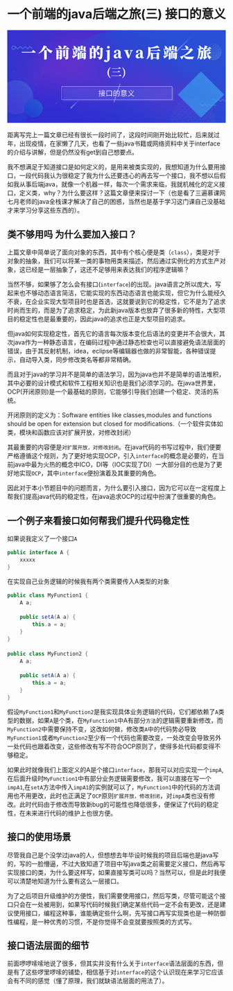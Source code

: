 # 一个前端的java后端之旅(三) 接口的意义

![enter description here](https://www.github.com/kingshuaishuai/static_resource/raw/master/assets/1581729607349.png)

距离写完上一篇文章已经有很长一段时间了，这段时间刚开始比较忙，后来就过年，出现疫情，在家懒了几天，也看了一些java书籍或网络资料中关于interface的介绍与讲解，但是仍然没有get到自己想要点。

我不想满足于知道接口是如何定义的，是用来被类实现的，我想知道为什么要用接口，一段代码我认为很稳定了我为什么还要违心的再去写一个接口，我不想以后假如我从事后端java，就像一个机器一样，每次一个需求来临，我就机械化的定义接口，定义类，why？为什么要这样？这篇文章便来探讨一下（也是看了三遍慕课网七月老师的java全栈课才解决了自己的困惑，当然也是基于学习这门课自己没基础才来学习分享这些东西的）。

## 类不够用吗 为什么要加入接口？
上篇文章中简单说了面向对象的东西，其中有个核心便是类（`class`），类是对于对象的抽象，我们可以将某一类的事物用类来描述，然后通过实例化的方式生产对象，这已经是一层抽象了，这还不足够用来表达我们的程序逻辑嘛？

当然不够，如果够了怎么会有接口(`interface`)的出现。java语言之所以庞大，写起来也不够动态语言简洁，它能实现的东西动态语言也能实现，但它为什么能经久不衰，在企业实现大型项目时也是首选，这就要说到它的稳定性，它不是为了追求时尚而生的，而是为了追求稳定，为此新java版本也放弃了很多新的特性，大型项目的稳定性也是最重要的，因此java的追求也正是大型项目的追求。

但java如何实现稳定性，首先它的语言每次版本变化后语法的变更并不会很大，其次java作为一种静态语言，在编码过程中通过静态检查也可以直接避免语法层面的错误，由于其反射机制，idea，eclipse等编辑器也做的非常智能，各种错误提示，自动导入类，同步修改类名等都非常精确。

而且对于java的学习并不是简单的语法学习，因为java也并不是简单的语法堆积，其中必要的设计模式和软件工程相关知识也是我们必须学习的。在java世界里，OCP(开闭原则)是一个最基础的原则，它能够引导我们创建一个稳定、灵活的系统。

开闭原则的定义为：Software entities like classes,modules and functions should be open for extension but closed for modifications.（一个软件实体如类，模块和函数应该对扩展开放，对修改封闭）

其最重要的内容便是`对扩展开放，对修改封闭`。在java代码的书写过程中，我们便要严格遵循这个规则，为了更好地实现OCP，引入`interface`的概念是必要的，在当前java中最为火热的概念中ICO，DI等（IOC实现了DI）一大部分目的也是为了更好地实现`OCP`，其中`interface`便扮演着及其重要的角色。

因此对于本小节题目中的问题而言，为什么要引入接口，因为它可以在一定程度上帮我们提高java代码的稳定性，在java追求OCP的过程中扮演了很重要的角色。

## 一个例子来看接口如何帮我们提升代码稳定性

如果说我定义了一个接口`A`

``` java
public interface A {
    xxxxx
}
```

在实现自己业务逻辑的时候我有两个类需要传入A类型的对象

``` java
public class MyFunction1 {
    A a;
    
    public setA(A a) {
        this.a = a;
    }
}

public class MyFunction2 {
    A a;
    
    public setA(A a) {
        this.a = a;
    }
}
```
假设`MyFunction1`和`MyFunction2`是我实现具体业务逻辑的代码，它们都依赖了`A`类型的数据，如果`A`是个类，在`MyFunction1`中A有部分`方法`的逻辑需要重新修改，而`MyFunction2`中需要保持不变，这改如何做，修改类`A`中的代码势必导致`MyFunction1`或者`MyFunction2`至少有一个代码也需要改变，一处改变会导致另外一处代码也跟着改变，这些修改有写不符合OCP原则了，使得多处代码都变得不够稳定。

如果此时就像我们上面定义的A是个接口`interface`，那我可以对应实现一个`impA`,在后面升级时`MyFunction1`中有部分业务逻辑需要修改，我可以直接在写一个`impA1`,在`setA`方法中传入`impA1`的实例就可以了，`MyFunction1`中的代码的方法调用也不用更改，此时也正满足了`OCP`原则`扩展开放，修改封闭`，对`impA`类也没有修改。此时代码由于修改而导致新bug的可能性也降低很多，便保证了代码的稳定性，在未来进行代码的维护上也很方便。

## 接口的使用场景
尽管我自己是个没学过java的人，但想想去年毕设时候我的项目后端也是java写的，写的一脸懵逼，不过大致知道了项目中写java类之前需要定义接口，然后再写实现接口的类，为什么要这样写，如果直接写类可以吗？当然可以，但是此时我便可以清楚地知道为什么要有这么一层接口。

为了之后项目升级维护的方便性，我们需要使用接口，然后写类，尽管可能这个接口只会在一处被用到，如果写代码时候我们确定某些代码一定不会有更改，还是建议使用接口，编程这种事，谁能确定些什么啊，先写接口再写实现类也是一种防御性编程，是一种优秀的习惯，不是你觉得不会变就要按照类的方式写。

## 接口语法层面的细节
前面啰啰嗦嗦地说了很多，但其实并没有什么关于`interface`语法层面的东西，但是有了这些啰里啰嗦的铺垫，相信基于对`interface`的这个认识现在来学习它应该会有不同的感觉（懂了原理，我们就缺语法层面的用法了）。
